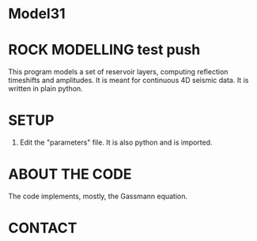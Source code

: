 # Model31

ROCK MODELLING test push
==============

This program models a set of reservoir layers, computing reflection timeshifts and amplitudes.
It is meant for continuous 4D seismic data. It is written in plain python.


SETUP
=====

 1. Edit the "parameters" file. It is also python and is imported.


ABOUT THE CODE
==============

The code implements, mostly, the Gassmann equation.


CONTACT
=======
